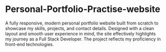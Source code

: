 # Personal-Portfolio-Practise-website
A fully responsive, modern personal portfolio website built from scratch to showcase my skills, projects, and contact details. Designed with a clean layout and smooth user experience in mind, the site effectively highlights my journey as a Full Stack Developer. The project reflects my proficiency in front-end technologies.
